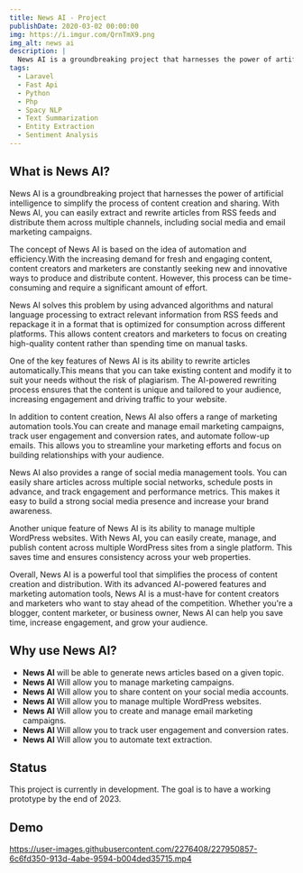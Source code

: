 ```yaml
---
title: News AI - Project
publishDate: 2020-03-02 00:00:00
img: https://i.imgur.com/QrnTmX9.png
img_alt: news ai
description: |
  News AI is a groundbreaking project that harnesses the power of artificial intelligence to simplify the process of content creation and sharing. 
tags:
  - Laravel
  - Fast Api
  - Python
  - Php
  - Spacy NLP
  - Text Summarization
  - Entity Extraction
  - Sentiment Analysis
---
```



## What is News AI?
News AI is a groundbreaking project
that harnesses the power of artificial intelligence to simplify the process of content creation and sharing.
With News AI, you can easily extract and rewrite articles from RSS feeds and distribute them across multiple channels,
including social media and email marketing campaigns.

The concept of News AI is based on the idea of automation and efficiency.With the increasing demand for fresh and engaging content,
content creators and marketers are constantly seeking new and innovative ways to produce and distribute content.
However, this process can be time-consuming and require a significant amount of effort.

News AI solves this problem
by using advanced algorithms and natural language processing to extract relevant information from RSS feeds
and repackage it in a format that is optimized for consumption across different platforms.
This allows content creators and marketers
to focus on creating high-quality content rather than spending time on manual tasks.

One of the key features of News AI is its ability
to rewrite articles automatically.This means that you can take existing content
and modify it to suit your needs without the risk of plagiarism.
The AI-powered rewriting process ensures that the content is unique and tailored to your audience,
increasing engagement and driving traffic to your website.

In addition to content creation,
News AI also offers a range of marketing automation tools.You can create and manage email marketing campaigns,
track user engagement and conversion rates, and automate follow-up emails.
This allows you to streamline your marketing efforts and focus on building relationships with your audience.

News AI also provides a range of social media management tools.
You can easily share articles across multiple social networks,
schedule posts in advance, and track engagement and performance metrics.
This makes it easy to build a strong social media presence and increase your brand awareness.

Another unique feature of News AI is its ability to manage multiple WordPress websites.
With News AI, you can easily create, manage, and publish content across multiple WordPress sites from a single platform.
This saves time and ensures consistency across your web properties.

Overall, News AI is a powerful tool that simplifies the process of content creation and distribution.
With its advanced AI-powered features and marketing automation tools,
News AI is a must-have for content creators and marketers who want to stay ahead of the competition.
Whether you're a blogger, content marketer, or business owner, News AI can help you save time,
increase engagement, and grow your audience.

## Why use News AI?
- **News AI** will be able to generate news articles based on a given topic.
- **News AI** Will allow you to manage marketing campaigns.
- **News AI** Will allow you to share content on your social media accounts.
- **News AI** Will allow you to manage multiple WordPress websites.
- **News AI** Will allow you to create and manage email marketing campaigns.
- **News AI** Will allow you to track user engagement and conversion rates.
- **News AI** Will allow you to automate text extraction.

## Status
This project is currently in development. 
The goal is to have a working prototype by the end of 2023.

## Demo
https://user-images.githubusercontent.com/2276408/227950857-6c6fd350-913d-4abe-9594-b004ded35715.mp4
